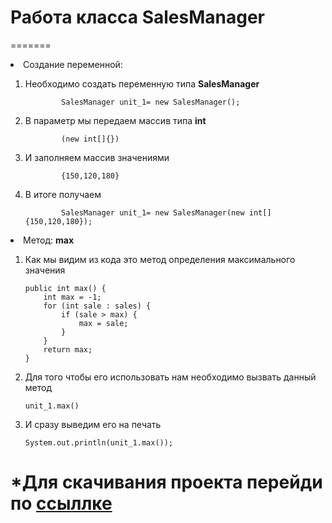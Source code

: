 
# Работа класса SalesManager
=======

<li>Создание переменной:</li>
<ol>
    <li> Необходимо создать переменную типа <strong>SalesManager</strong> </li>


            SalesManager unit_1= new SalesManager();

  <li>В параметр мы передаем массив типа <strong>int</strong> </li>


            (new int[]{})

  <li>И заполняем массив значениями </li>


            {150,120,180}

  <li>В итоге получаем </li>


            SalesManager unit_1= new SalesManager(new int[]{150,120,180});

</ol>
<li>Метод: <strong>max</strong></li>
<ol>
<li>Как мы видим из кода это метод определения максимального значения </li>

    public int max() {
        int max = -1;
        for (int sale : sales) {
            if (sale > max) {
                max = sale;
            }
        }
        return max;
    }
<li>Для того чтобы его использовать нам необходимо вызвать данный метод </li>
            
    unit_1.max()

<li>И сразу выведим его на печать </li>

    System.out.println(unit_1.max());

</ol>


*Для скачивания проекта перейди по [ссыллке](https://github.com/teinrus/Git_test1.git)
=======
